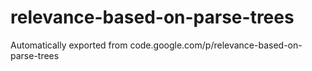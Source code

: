 # relevance-based-on-parse-trees
Automatically exported from code.google.com/p/relevance-based-on-parse-trees
